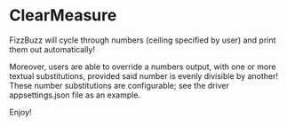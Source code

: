 # ClearMeasure

FizzBuzz will cycle through numbers (ceiling specified by user) and print them out automatically!

Moreover, users are able to override a numbers output, with one or more textual substitutions, provided said number is evenly divisible by another! 
These number substitutions are configurable; see the driver appsettings.json file as an example.

Enjoy!
